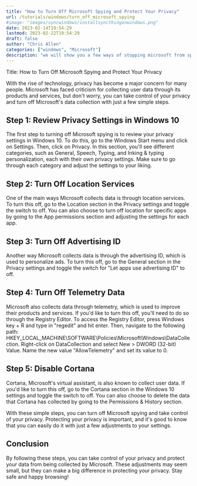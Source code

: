 ```yaml
---
title: "How to Turn Off Microsoft Spying and Protect Your Privacy"
url: /tutorials/windows/turn_off_microsoft_spying
#image: "images/syncwindows/installsyncthingonwindows.png"
date: 2023-02-14T19:54:29
lastmod: 2023-02-22T19:54:29
draft: false
author: "Chris Allen"
categories: ["windows", "Microsoft"]
description: "we will show you a few ways of stopping microsoft from spying on your activites"
---
```


Title: How to Turn Off Microsoft Spying and Protect Your Privacy

With the rise of technology, privacy has become a major concern for many people. Microsoft has faced criticism for collecting user data through its products and services, but don't worry, you can take control of your privacy and turn off Microsoft's data collection with just a few simple steps.

## Step 1: Review Privacy Settings in Windows 10

The first step to turning off Microsoft spying is to review your privacy settings in Windows 10. To do this, go to the Windows Start menu and click on Settings. Then, click on Privacy. In this section, you'll see different categories, such as General, Speech, Typing, and Inking & typing personalization, each with their own privacy settings. Make sure to go through each category and adjust the settings to your liking.

## Step 2: Turn Off Location Services

One of the main ways Microsoft collects data is through location services. To turn this off, go to the Location section in the Privacy settings and toggle the switch to off. You can also choose to turn off location for specific apps by going to the App permissions section and adjusting the settings for each app.

## Step 3: Turn Off Advertising ID

Another way Microsoft collects data is through the advertising ID, which is used to personalize ads. To turn this off, go to the General section in the Privacy settings and toggle the switch for "Let apps use advertising ID" to off.

## Step 4: Turn Off Telemetry Data

Microsoft also collects data through telemetry, which is used to improve their products and services. If you'd like to turn this off, you'll need to do so through the Registry Editor. To access the Registry Editor, press Windows key + R and type in "regedit" and hit enter. Then, navigate to the following path: HKEY_LOCAL_MACHINE\SOFTWARE\Policies\Microsoft\Windows\DataCollection. Right-click on DataCollection and select New > DWORD (32-bit) Value. Name the new value "AllowTelemetry" and set its value to 0.

## Step 5: Disable Cortana

Cortana, Microsoft's virtual assistant, is also known to collect user data. If you'd like to turn this off, go to the Cortana section in the Windows 10 settings and toggle the switch to off. You can also choose to delete the data that Cortana has collected by going to the Permissions & History section.

With these simple steps, you can turn off Microsoft spying and take control of your privacy. Protecting your privacy is important, and it's good to know that you can easily do it with just a few adjustments to your settings.

## Conclusion

By following these steps, you can take control of your privacy and protect your data from being collected by Microsoft. These adjustments may seem small, but they can make a big difference in protecting your privacy. Stay safe and happy browsing!